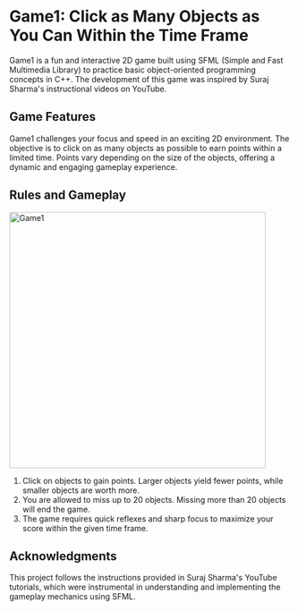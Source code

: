 # Game1: Click as Many Objects as You Can Within the Time Frame

Game1 is a fun and interactive 2D game built using SFML (Simple and Fast Multimedia Library) to practice basic object-oriented programming concepts in C++. The development of this game was inspired by Suraj Sharma's instructional videos on YouTube.

## Game Features
Game1 challenges your focus and speed in an exciting 2D environment. The objective is to click on as many objects as possible to earn points within a limited time. Points vary depending on the size of the objects, offering a dynamic and engaging gameplay experience.

## Rules and Gameplay 
<img width="458" alt="Game1" src="https://github.com/user-attachments/assets/49e10dcb-a764-4482-aaa7-3a20010ed362" />

1. Click on objects to gain points. Larger objects yield fewer points, while smaller objects are worth more.
2. You are allowed to miss up to 20 objects. Missing more than 20 objects will end the game.
3. The game requires quick reflexes and sharp focus to maximize your score within the given time frame.

## Acknowledgments
This project follows the instructions provided in Suraj Sharma's YouTube tutorials, which were instrumental in understanding and implementing the gameplay mechanics using SFML.

